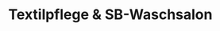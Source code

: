 ---
title: "Textilpflege & SB-Waschsalon"
url: /leipzig/textilpflege-und-sb-waschsalon/
shop: Wäscherei
---